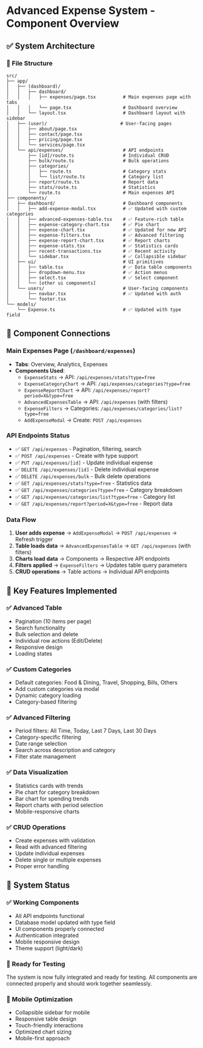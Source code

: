 # Advanced Expense System - Component Overview

## ✅ **System Architecture**

### **📁 File Structure**
```
src/
├── app/
│   ├── (dashboard)/
│   │   ├── dashboard/
│   │   │   ├── expenses/page.tsx          # Main expenses page with tabs
│   │   │   └── page.tsx                   # Dashboard overview
│   │   └── layout.tsx                     # Dashboard layout with sidebar
│   ├── (user)/                           # User-facing pages
│   │   ├── about/page.tsx
│   │   ├── contact/page.tsx
│   │   ├── pricing/page.tsx
│   │   └── services/page.tsx
│   └── api/expenses/                      # API endpoints
│       ├── [id]/route.ts                  # Individual CRUD
│       ├── bulk/route.ts                  # Bulk operations
│       ├── categories/
│       │   ├── route.ts                   # Category stats
│       │   └── list/route.ts              # Category list
│       ├── report/route.ts                # Report data
│       ├── stats/route.ts                 # Statistics
│       └── route.ts                       # Main expenses API
├── components/
│   ├── dashboard/                         # Dashboard components
│   │   ├── add-expense-modal.tsx          # ✅ Updated with custom categories
│   │   ├── advanced-expenses-table.tsx    # ✅ Feature-rich table
│   │   ├── expense-category-chart.tsx     # ✅ Pie chart
│   │   ├── expense-chart.tsx              # ✅ Updated for new API
│   │   ├── expense-filters.tsx            # ✅ Advanced filtering
│   │   ├── expense-report-chart.tsx       # ✅ Report charts
│   │   ├── expense-stats.tsx              # ✅ Statistics cards
│   │   ├── recent-transactions.tsx        # ✅ Recent activity
│   │   └── sidebar.tsx                    # ✅ Collapsible sidebar
│   ├── ui/                                # UI primitives
│   │   ├── table.tsx                      # ✅ Data table components
│   │   ├── dropdown-menu.tsx              # ✅ Action menus
│   │   ├── select.tsx                     # ✅ Select component
│   │   └── [other ui components]
│   └── users/                             # User-facing components
│       ├── navbar.tsx                     # ✅ Updated with auth
│       └── footer.tsx
└── models/
    └── Expense.ts                         # ✅ Updated with type field
```

## 🔗 **Component Connections**

### **Main Expenses Page** (`/dashboard/expenses`)
- **Tabs**: Overview, Analytics, Expenses
- **Components Used**:
  - `ExpenseStats` → API: `/api/expenses/stats?type=free`
  - `ExpenseCategoryChart` → API: `/api/expenses/categories?type=free`
  - `ExpenseReportChart` → API: `/api/expenses/report?period=X&type=free`
  - `AdvancedExpensesTable` → API: `/api/expenses` (with filters)
  - `ExpenseFilters` → Categories: `/api/expenses/categories/list?type=free`
  - `AddExpenseModal` → Create: `POST /api/expenses`

### **API Endpoints Status**
- ✅ `GET /api/expenses` - Pagination, filtering, search
- ✅ `POST /api/expenses` - Create with type support
- ✅ `PUT /api/expenses/[id]` - Update individual expense
- ✅ `DELETE /api/expenses/[id]` - Delete individual expense
- ✅ `DELETE /api/expenses/bulk` - Bulk delete operations
- ✅ `GET /api/expenses/stats?type=free` - Statistics data
- ✅ `GET /api/expenses/categories?type=free` - Category breakdown
- ✅ `GET /api/expenses/categories/list?type=free` - Category list
- ✅ `GET /api/expenses/report?period=X&type=free` - Report data

### **Data Flow**
1. **User adds expense** → `AddExpenseModal` → `POST /api/expenses` → Refresh trigger
2. **Table loads data** → `AdvancedExpensesTable` → `GET /api/expenses` (with filters)
3. **Charts load data** → Components → Respective API endpoints
4. **Filters applied** → `ExpenseFilters` → Updates table query parameters
5. **CRUD operations** → Table actions → Individual API endpoints

## 🎯 **Key Features Implemented**

### **✅ Advanced Table**
- Pagination (10 items per page)
- Search functionality
- Bulk selection and delete
- Individual row actions (Edit/Delete)
- Responsive design
- Loading states

### **✅ Custom Categories**
- Default categories: Food & Dining, Travel, Shopping, Bills, Others
- Add custom categories via modal
- Dynamic category loading
- Category-based filtering

### **✅ Advanced Filtering**
- Period filters: All Time, Today, Last 7 Days, Last 30 Days
- Category-specific filtering
- Date range selection
- Search across description and category
- Filter state management

### **✅ Data Visualization**
- Statistics cards with trends
- Pie chart for category breakdown
- Bar chart for spending trends
- Report charts with period selection
- Mobile-responsive charts

### **✅ CRUD Operations**
- Create expenses with validation
- Read with advanced filtering
- Update individual expenses
- Delete single or multiple expenses
- Proper error handling

## 🔧 **System Status**

### **✅ Working Components**
- All API endpoints functional
- Database model updated with type field
- UI components properly connected
- Authentication integrated
- Mobile responsive design
- Theme support (light/dark)

### **🎯 Ready for Testing**
The system is now fully integrated and ready for testing. All components are connected properly and should work together seamlessly.

### **📱 Mobile Optimization**
- Collapsible sidebar for mobile
- Responsive table design
- Touch-friendly interactions
- Optimized chart sizing
- Mobile-first approach